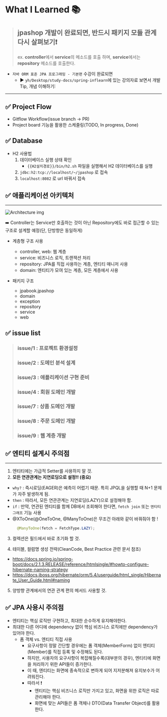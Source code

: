 # What I Learned 📚

> ## jpashop 개발이 완료되면, 반드시 패키지 모듈 관계 다시 살펴보기❗️ <br>
> ex. **controller**에서 **service**의 메소드를 호출 하며, **service**에서는 **repository** 메소드를 호출한다.

- `자바 ORM 표준 JPA 프로그래밍 - 기본편` 수강이 완료되면
    - ▶️ `yh/Desktop/study-docs/spring-inflearn`에 있는 강의자료 보면서 개발 Tip, 개념 이해하기❕

---

## ✅ Project Flow

- Gitflow Workflow(issue branch -> PR)
- Project board 기능을 활용한 스케줄링(TODO, In progress, Done)

## ✅ Database

- H2 사용법
    1. 데이터베이스 실행 상태 확인
        - `{{H2설치경로}}/bin/h2.sh` 파일을 실행해서 H2 데이터베이스를 실행
    2. `jdbc:h2:tcp://localhost/~/jpashop` 로 접속
    3. `localhost:8082` 로 url 바꿔서 접속

## ✅ 애플리케이션 아키텍처

---

![Architecture img](https://github.com/yxhwxn/jpashop/assets/87745916/c4a99738-4b10-4d29-bb11-f757fa569e31)

➡️ Controller는 Service만 호출하는 것이 아닌 Repository에도 바로 접근할 수 있는 구조로 설계할 예정(단, 단방향은 동일하게)

* 계층형 구조 사용
    * controller, web: 웹 계층
    * service: 비즈니스 로직, 트랜잭션 처리
    * repository: JPA를 직접 사용하는 계층, 엔티티 매니저 사용
    * domain: 엔티티가 모여 있는 계층, 모든 계층에서 사용

* 패키지 구조
    * jpabook.jpashop
    * domain
    * exception
    * repository
    * service
    * web

## ✅ issue list

> ### issue/1 : 프로젝트 환경설정
> ### issue/2 : 도메인 분석 설계
> ### issue/3 : 애플리케이션 구현 준비
> ### issue/4 : 회원 도메인 개발
> ### issue/7 : 상품 도메인 개발
> ### issue/8 : 주문 도메인 개발
> ### issue/9 : 웹 계층 개발

## ✅ 엔티티 설계시 주의점

---

1. 엔티티에는 가급적 Setter를 사용하지 말 것.<br>
2. **모든 연관관계는 지연로딩으로 설정!! (중요)**

- `why?` : 즉시로딩(EAGER)은 예측이 어렵기 때문. 특히 JPQL을 실행할 때 N+1 문제가 자주 발생하게 됨.
- `then` : 따라서, 모든 연관관계는 지연로딩(LAZY)으로 설정해야 함.
- `if` : 만약, 연관된 엔티티를 함께 DB에서 조회해야 한다면, `fetch join` 또는 `엔티티 그래프` 기능 사용
- @XToOne(@OneToOne, @ManyToOne)은 무조건 아래와 같이 바꿔줘야 함 !
  ```java
    @ManyToOne(fetch = FetchType.LAZY);
  ```

3. 컬렉션은 필드에서 바로 초기화 할 것.

4. 테이블, 컬럼명 생성 전략(CleanCode, Best Practice 관련 문서 참조)

- https://docs.spring.io/spring-boot/docs/2.1.3.RELEASE/reference/htmlsingle/#howto-configure-hibernate-naming-strategy
- https://docs.jboss.org/hibernate/orm/5.4/userguide/html_single/Hibernate_User_Guide.html#naming

5. 양방향 관계에서의 연관 관계 편의 메서드 사용할 것.

## ✅ JPA 사용시 주의점

- 엔티티는 핵심 로직만 구현하고, 최대한 순수하게 유지해야한다.
- 최대한 다른 어디에 dependency 없이 핵심 비즈니스 로직에만 dependency가 있어야 한다.
    - 폼 객체 vs. 엔티티 직접 사용
        - 요구사항이 정말 간단할 경우에는 폼 객체(MemberForm) 없이 엔티티(Member)를 직접 등록 및 수정해도 된다.
        - 하지만, 사용자의 요구사항이 복잡해질수록(대부분의 경우), 엔티티에 화면을 처리하기 위한 API들이 증가한다.
        - 이 때, 엔티티는 화면에 종속적으로 변하게 되어 지저분해져 유지보수가 어려워진다.
        - 따라서 ❗️
            - 엔티티는 핵심 비즈니스 로직만 가지고 있고, 화면을 위한 로직은 따로 관리해야 한다.
            - 화면에 맞는 API들은 폼 객체나 DTO(Data Transfer Object)를 활용한다.


